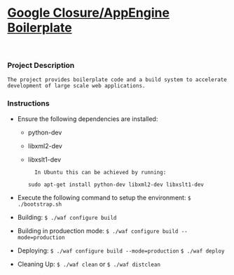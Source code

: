 [Google Closure/AppEngine Boilerplate](https://github.com/samuelhug/closure_boilerplate)
========================
<br>

### Project Description
    The project provides boilerplate code and a build system to accelerate development of large scale web applications.

### Instructions
- Ensure the following dependencies are installed:
    - python-dev
    - libxml2-dev
    - libxslt1-dev

            In Ubuntu this can be achieved by running:
        `sudo apt-get install python-dev libxml2-dev libxslt1-dev`

- Execute the following command to setup the environment:
    `$ ./bootstrap.sh`

- Building:
    `$ ./waf configure build`

- Building in produection mode:
    `$ ./waf configure build --mode=production`

- Deploying:
    `$ ./waf configure build --mode=production`
    `$ ./waf deploy`

- Cleaning Up:
    `$ ./waf clean`
    or
    `$ ./waf distclean`
